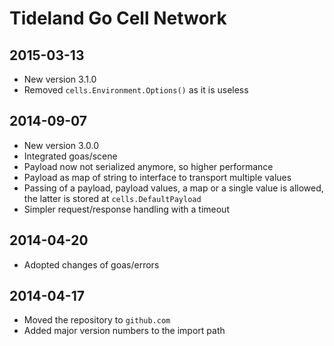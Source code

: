# Tideland Go Cell Network

## 2015-03-13

- New version 3.1.0
- Removed `cells.Environment.Options()` as it is useless

## 2014-09-07

- New version 3.0.0
- Integrated goas/scene
- Payload now not serialized anymore, so higher performance
- Payload as map of string to interface to transport
  multiple values
- Passing of a payload, payload values, a map or a single
  value is allowed, the latter is stored at `cells.DefaultPayload`
- Simpler request/response handling with a timeout

## 2014-04-20

- Adopted changes of goas/errors

## 2014-04-17

- Moved the repository to `github.com`
- Added major version numbers to the import path

